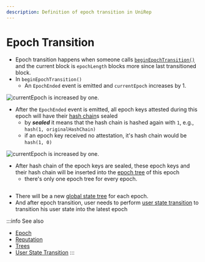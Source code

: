 ```yaml
---
description: Definition of epoch transition in UniRep
---
```


# Epoch Transition

* Epoch transition happens when someone calls [`beginEpochTransition()`](https://github.com/Unirep/Unirep/blob/5ef3fa8ed70761e0d128fe054bcdb6c72be2f7a1/packages/contracts/contracts/Unirep.sol#L480) and the current block is `epochLength` blocks more since last transitioned block.
* In `beginEpochTransition()`
  * An `EpochEnded` event is emitted and `currentEpoch` increases by 1.

<img src="/img/v1/epoch-increase.png" alt="currentEpoch is increased by one."/>

* After the `EpochEnded` event is emitted, all epoch keys attested during this epoch will have their [hash chain](reputation.md)s sealed
  * by _**sealed**_ it means that the hash chain is hashed again with `1`, e.g., 
    `hash(1, originalHashChain)`
  * if an epoch key received no attestation, it's hash chain would be `hash(1, 0)`

<img src="/img/v1/seal-epk.png" alt="currentEpoch is increased by one."/>

* After hash chain of the epoch keys are sealed, these epoch keys and their hash chain will be inserted into the [epoch tree](trees.md#epoch-tree) of this epoch
  * there's only one epoch tree for every epoch.

<img src="/img/v1/epoch-tree.png" alt=""/>

* There will be a new [global state tree](trees.md#global-state-tree) for each epoch.
* And after epoch transition, user needs to perform [user state transition](user-state-transition.md) to transition his user state into the latest epoch

:::info
See also

* [Epoch](epoch.md)
* [Reputation](reputation.md)
* [Trees](trees.md)
* [User State Transition](user-state-transition.md)
:::
